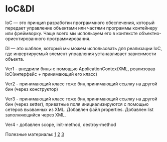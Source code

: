 # IoC&DI
IoC — это принцип разработки программного обеспечения, который передает управление объектами или частями программы контейнеру или фреймворку. Чаще всего мы используем его в контексте объектно-ориентированного программирования.

DI — это шаблон, который мы можем использовать для реализации IoC, где инвертируемый элемент управления устанавливает зависимости объекта.

Ver1 - внедрили бины с помощью ApplicationContextXML, реализовав IoC(интерфейс + принимающий его класс)

Ver2 - принимающий класс тоже бин,принимающий ссылку на другой бин (через конструктор)

Ver3 - принимающий класс тоже бин,принимающий ссылку на другой бин (через setter), приватные поля инициализируются с помощью сетеров вызванных из XML. Добавлен файл properties. Добавлен list заполняющийся через XML.

Ver4 - добавлен scope, init-method, destroy-method




Полезные материалы:
[1](https://www.baeldung.com/spring-dependency-injection#:~:text=Dependency%20Injection%20is%20a%20fundamental,managing%20components%20onto%20the%20container.)
[2](http://spring-projects.ru/guides/lessons/lesson-2/)
[3](https://habr.com/ru/post/455794/)
